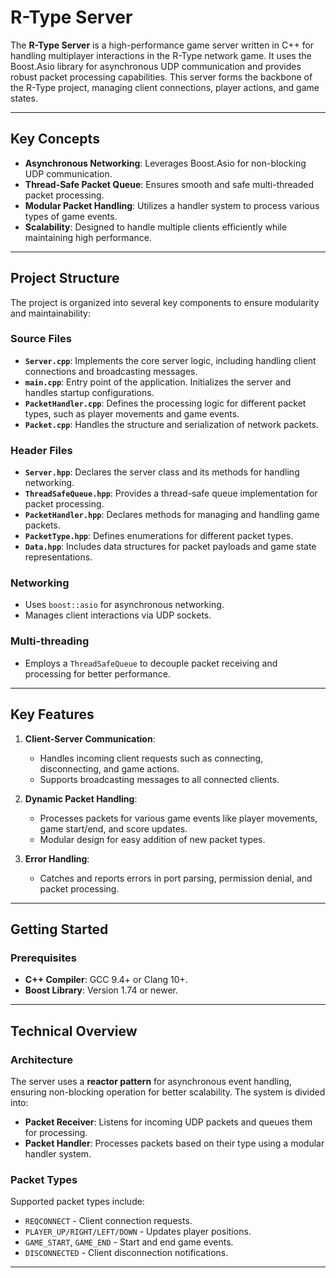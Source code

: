# R-Type Server

The **R-Type Server** is a high-performance game server written in C++ for handling multiplayer interactions in the R-Type network game. It uses the Boost.Asio library for asynchronous UDP communication and provides robust packet processing capabilities. This server forms the backbone of the R-Type project, managing client connections, player actions, and game states.

---

## Key Concepts

- **Asynchronous Networking**: Leverages Boost.Asio for non-blocking UDP communication.
- **Thread-Safe Packet Queue**: Ensures smooth and safe multi-threaded packet processing.
- **Modular Packet Handling**: Utilizes a handler system to process various types of game events.
- **Scalability**: Designed to handle multiple clients efficiently while maintaining high performance.

---

## Project Structure

The project is organized into several key components to ensure modularity and maintainability:

### Source Files
- **`Server.cpp`**: Implements the core server logic, including handling client connections and broadcasting messages.
- **`main.cpp`**: Entry point of the application. Initializes the server and handles startup configurations.
- **`PacketHandler.cpp`**: Defines the processing logic for different packet types, such as player movements and game events.
- **`Packet.cpp`**: Handles the structure and serialization of network packets.

### Header Files
- **`Server.hpp`**: Declares the server class and its methods for handling networking.
- **`ThreadSafeQueue.hpp`**: Provides a thread-safe queue implementation for packet processing.
- **`PacketHandler.hpp`**: Declares methods for managing and handling game packets.
- **`PacketType.hpp`**: Defines enumerations for different packet types.
- **`Data.hpp`**: Includes data structures for packet payloads and game state representations.

### Networking
- Uses `boost::asio` for asynchronous networking.
- Manages client interactions via UDP sockets.

### Multi-threading
- Employs a `ThreadSafeQueue` to decouple packet receiving and processing for better performance.

---

## Key Features

1. **Client-Server Communication**:
   - Handles incoming client requests such as connecting, disconnecting, and game actions.
   - Supports broadcasting messages to all connected clients.

2. **Dynamic Packet Handling**:
   - Processes packets for various game events like player movements, game start/end, and score updates.
   - Modular design for easy addition of new packet types.

3. **Error Handling**:
   - Catches and reports errors in port parsing, permission denial, and packet processing.

---

## Getting Started

### Prerequisites

- **C++ Compiler**: GCC 9.4+ or Clang 10+.
- **Boost Library**: Version 1.74 or newer.

---

## Technical Overview

### Architecture
The server uses a **reactor pattern** for asynchronous event handling, ensuring non-blocking operation for better scalability. The system is divided into:
- **Packet Receiver**: Listens for incoming UDP packets and queues them for processing.
- **Packet Handler**: Processes packets based on their type using a modular handler system.

### Packet Types
Supported packet types include:
- `REQCONNECT` - Client connection requests.
- `PLAYER_UP/RIGHT/LEFT/DOWN` - Updates player positions.
- `GAME_START`, `GAME_END` - Start and end game events.
- `DISCONNECTED` - Client disconnection notifications.

---
